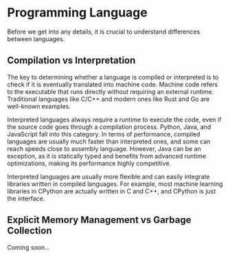 # Programming Language

Before we get into any details, it is crucial to understand differences between languages.

## Compilation vs Interpretation

The key to determining whether a language is compiled or interpreted is to check if it is eventually translated into machine code. Machine code refers to the executable that runs directly without requiring an external runtime. Traditional languages like C/C++ and modern ones like Rust and Go are well-known examples.

Interpreted languages always require a runtime to execute the code, even if the source code goes through a compilation process. Python, Java, and JavaScript fall into this category. In terms of performance, compiled languages are usually much faster than interpreted ones, and some can reach speeds close to assembly language. However, Java can be an exception, as it is statically typed and benefits from advanced runtime optimizations, making its performance highly competitive.

Interpreted languages are usually more flexible and can easily integrate libraries written in compiled languages. For example, most machine learning libraries in CPython are actually written in C and C++, and CPython is just the interface.

## Explicit Memory Management vs Garbage Collection

Coming soon...
